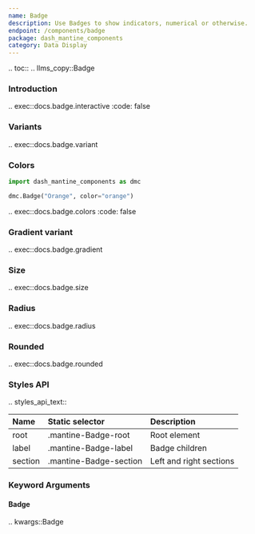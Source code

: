 ```yaml
---
name: Badge
description: Use Badges to show indicators, numerical or otherwise.
endpoint: /components/badge
package: dash_mantine_components
category: Data Display
---
```


.. toc::
.. llms_copy::Badge

### Introduction

.. exec::docs.badge.interactive
    :code: false

### Variants

.. exec::docs.badge.variant

### Colors

```python
import dash_mantine_components as dmc

dmc.Badge("Orange", color="orange")
```

.. exec::docs.badge.colors
    :code: false

### Gradient variant

.. exec::docs.badge.gradient

### Size

.. exec::docs.badge.size

### Radius

.. exec::docs.badge.radius

### Rounded

.. exec::docs.badge.rounded

### Styles API

.. styles_api_text::

| Name         | Static selector             | Description             |
|:-------------|:----------------------------|:------------------------|
| root         | .mantine-Badge-root         | Root element            |
| label        | .mantine-Badge-label        | Badge children          |
| section      | .mantine-Badge-section      | Left and right sections |

### Keyword Arguments

#### Badge

.. kwargs::Badge
